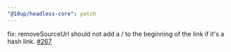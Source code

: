 ```yaml
---
"@10up/headless-core": patch
---
```


fix: removeSourceUrl should not add a / to the beginning of the link if it's a hash link. [#267](https://github.com/10up/headless/issues/267)
